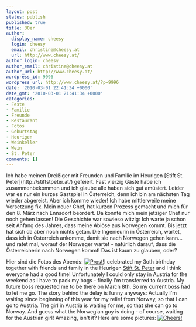 ```yaml
---
layout: post
status: publish
published: true
title: 30er
author:
  display_name: cheesy
  login: cheesy
  email: christine@cheesy.at
  url: http://www.cheesy.at/
author_login: cheesy
author_email: christine@cheesy.at
author_url: http://www.cheesy.at/
wordpress_id: 9996
wordpress_url: http://www.cheesy.at/?p=9996
date: '2010-03-01 22:41:34 +0000'
date_gmt: '2010-03-01 21:41:34 +0000'
categories:
- Feste
- Familie
- Freunde
- Restaurant
- Fotos
- Geburtstag
- Heurigen
- Weinkeller
- Wein
- St. Peter
comments: []
---
```

<!--:de-->Ich habe meinen Dreißiger mit Freunden und Familie im Heurigen [Stift St. Peter](http://stiftstpeter.at/) gefeiert. Fast vierzig Gäste habe ich zusammenbekommen und ich glaube alle haben sich gut amüsiert. Leider war es nur ein kurzes Gastspiel in Österreich, denn ich bin am nächsten Tag wieder abgereist. Aber ich komme wieder! Ich habe mittlerweile meine Versetzung fix. Mein neuer Chef, hat kurzen Prozess gemacht und mich für den 8. März nach Ennsdorf beordert. Da konnte mich mein jetziger Chef nur noch gehen lassen! Die Geschichte war sowieso witzig: Ich warte ja schon seit Anfang des Jahres, dass meine Ablöse aus Norwegen kommt. Bis jetzt hat sich da aber noch nichts getan. Die Ingenieurin in Österreich, wartet, dass ich in Österreich ankomme, damit sie nach Norwegen gehen kann... und ratet mal, worauf der Norweger wartet - natürlich darauf, dass die Österreicherin nach Norwegen kommt! Das ist kaum zu glauben, oder?
Hier sind die Fotos des Abends:
[![Prost!](http://www.cheesy.at/wp-content/uploads/2010/03/christines-30er/058-365-toasting-to-my-birthday-150x150.jpg)](http://www.cheesy.at/photos/feiern/x2010/christines-30er/)<!--:--><!--:en-->I celebrated my 3oth birthday together with friends and family in the Heurigen [Stift St. Peter](http://stiftstpeter.at/) and I think everyone had a good time! Unfortunately I could only stay in Austria for the weekend as I have to pack my bags - finally I'm transferred to Austria. My future boss requested me to be there on March 8th. So my current boss had to let me go. The story behind the delay is funny anyways: Actually I'm waiting since beginning of this year for my relief from Norway, so that I can go to Austria. The girl in Austria is waiting for me, so that she can go to Norway. And guess what the Norwegian guy is doing - of course, waiting for the Austrian girl! Amazing, isn't it?
Here are some pictures:
[![Cheers!](http://www.cheesy.at/wp-content/uploads/2010/03/christines-30er/058-365-toasting-to-my-birthday-150x150.jpg)](http://www.cheesy.at/photos/feiern/x2010/christines-30er/)<!--:-->
